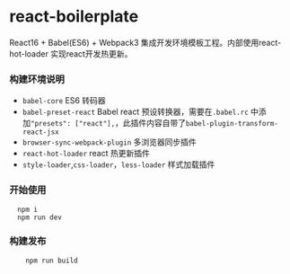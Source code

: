 # react-boilerplate

React16 + Babel(ES6) + Webpack3 集成开发环境模板工程。内部使用react-hot-loader 实现react开发热更新。

### 构建环境说明
- `babel-core` ES6 转码器
- `babel-preset-react` Babel react 预设转换器，需要在`.babel.rc` 中添加`"presets": ["react"],`，此插件内容自带了`babel-plugin-transform-react-jsx`
- `browser-sync-webpack-plugin` 多浏览器同步插件
- `react-hot-loader` react 热更新插件
- `style-loader`,`css-loader`，`less-loader` 样式加载插件


### 开始使用
```
  npm i
  npm run dev
```

### 构建发布
```
    npm run build
```

